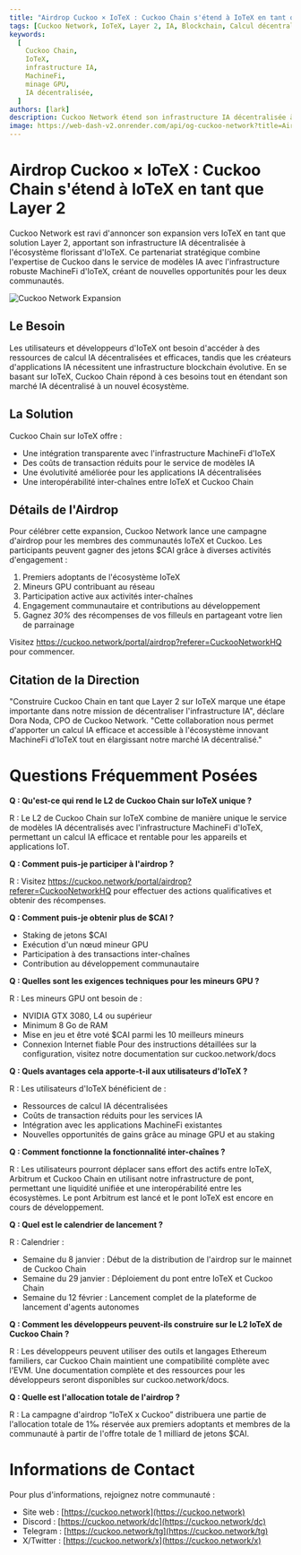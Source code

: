 ```yaml
---
title: "Airdrop Cuckoo × IoTeX : Cuckoo Chain s'étend à IoTeX en tant que Layer 2"
tags: [Cuckoo Network, IoTeX, Layer 2, IA, Blockchain, Calcul décentralisé]
keywords:
  [
    Cuckoo Chain,
    IoTeX,
    infrastructure IA,
    MachineFi,
    minage GPU,
    IA décentralisée,
  ]
authors: [lark]
description: Cuckoo Network étend son infrastructure IA décentralisée à IoTeX en tant que solution Layer 2, s'intégrant à l'écosystème MachineFi d'IoTeX pour offrir un calcul IA évolutif et une interopérabilité inter-chaînes. Découvrez les avantages pour les développeurs, les mineurs et les utilisateurs d'IoTeX, et apprenez comment participer à l'airdrop de jetons $CAI.
image: https://web-dash-v2.onrender.com/api/og-cuckoo-network?title=Airdrop%20Cuckoo%20%C3%97%20IoTeX%20:%20Cuckoo%20Chain%20s'%C3%A9tend%20%C3%A0%20IoTeX%20en%20tant%20que%20Layer%202
---
```


# Airdrop Cuckoo × IoTeX : Cuckoo Chain s'étend à IoTeX en tant que Layer 2

Cuckoo Network est ravi d'annoncer son expansion vers IoTeX en tant que solution Layer 2, apportant son infrastructure IA décentralisée à l'écosystème florissant d'IoTeX. Ce partenariat stratégique combine l'expertise de Cuckoo dans le service de modèles IA avec l'infrastructure robuste MachineFi d'IoTeX, créant de nouvelles opportunités pour les deux communautés.

![Cuckoo Network Expansion](https://web-dash-v2.onrender.com/api/og-cuckoo-network?title=Airdrop%20Cuckoo%20%C3%97%20IoTeX%20:%20Cuckoo%20Chain%20s'%C3%A9tend%20%C3%A0%20IoTeX%20en%20tant%20que%20Layer%202)

## **Le Besoin**

Les utilisateurs et développeurs d'IoTeX ont besoin d'accéder à des ressources de calcul IA décentralisées et efficaces, tandis que les créateurs d'applications IA nécessitent une infrastructure blockchain évolutive. En se basant sur IoTeX, Cuckoo Chain répond à ces besoins tout en étendant son marché IA décentralisé à un nouvel écosystème.

## **La Solution**

Cuckoo Chain sur IoTeX offre :

- Une intégration transparente avec l'infrastructure MachineFi d'IoTeX
- Des coûts de transaction réduits pour le service de modèles IA
- Une évolutivité améliorée pour les applications IA décentralisées
- Une interopérabilité inter-chaînes entre IoTeX et Cuckoo Chain

## **Détails de l'Airdrop**

Pour célébrer cette expansion, Cuckoo Network lance une campagne d'airdrop pour les membres des communautés IoTeX et Cuckoo. Les participants peuvent gagner des jetons $CAI grâce à diverses activités d'engagement :

1. Premiers adoptants de l'écosystème IoTeX
2. Mineurs GPU contribuant au réseau
3. Participation active aux activités inter-chaînes
4. Engagement communautaire et contributions au développement
5. Gagnez _30%_ des récompenses de vos filleuls en partageant votre lien de parrainage

Visitez https://cuckoo.network/portal/airdrop?referer=CuckooNetworkHQ pour commencer.

## **Citation de la Direction**

"Construire Cuckoo Chain en tant que Layer 2 sur IoTeX marque une étape importante dans notre mission de décentraliser l'infrastructure IA", déclare Dora Noda, CPO de Cuckoo Network. "Cette collaboration nous permet d'apporter un calcul IA efficace et accessible à l'écosystème innovant MachineFi d'IoTeX tout en élargissant notre marché IA décentralisé."

# **Questions Fréquemment Posées**

**Q : Qu'est-ce qui rend le L2 de Cuckoo Chain sur IoTeX unique ?**

R : Le L2 de Cuckoo Chain sur IoTeX combine de manière unique le service de modèles IA décentralisés avec l'infrastructure MachineFi d'IoTeX, permettant un calcul IA efficace et rentable pour les appareils et applications IoT.

**Q : Comment puis-je participer à l'airdrop ?**

R : Visitez https://cuckoo.network/portal/airdrop?referer=CuckooNetworkHQ pour effectuer des actions qualificatives et obtenir des récompenses.

**Q : Comment puis-je obtenir plus de $CAI ?**

- Staking de jetons $CAI
- Exécution d'un nœud mineur GPU
- Participation à des transactions inter-chaînes
- Contribution au développement communautaire

**Q : Quelles sont les exigences techniques pour les mineurs GPU ?**

R : Les mineurs GPU ont besoin de :

- NVIDIA GTX 3080, L4 ou supérieur
- Minimum 8 Go de RAM
- Mise en jeu et être voté $CAI parmi les 10 meilleurs mineurs
- Connexion Internet fiable Pour des instructions détaillées sur la configuration, visitez notre documentation sur cuckoo.network/docs

**Q : Quels avantages cela apporte-t-il aux utilisateurs d'IoTeX ?**

R : Les utilisateurs d'IoTeX bénéficient de :

- Ressources de calcul IA décentralisées
- Coûts de transaction réduits pour les services IA
- Intégration avec les applications MachineFi existantes
- Nouvelles opportunités de gains grâce au minage GPU et au staking

**Q : Comment fonctionne la fonctionnalité inter-chaînes ?**

R : Les utilisateurs pourront déplacer sans effort des actifs entre IoTeX, Arbitrum et Cuckoo Chain en utilisant notre infrastructure de pont, permettant une liquidité unifiée et une interopérabilité entre les écosystèmes. Le pont Arbitrum est lancé et le pont IoTeX est encore en cours de développement.

**Q : Quel est le calendrier de lancement ?**

R : Calendrier :

- Semaine du 8 janvier : Début de la distribution de l'airdrop sur le mainnet de Cuckoo Chain
- Semaine du 29 janvier : Déploiement du pont entre IoTeX et Cuckoo Chain
- Semaine du 12 février : Lancement complet de la plateforme de lancement d'agents autonomes

**Q : Comment les développeurs peuvent-ils construire sur le L2 IoTeX de Cuckoo Chain ?**

R : Les développeurs peuvent utiliser des outils et langages Ethereum familiers, car Cuckoo Chain maintient une compatibilité complète avec l'EVM. Une documentation complète et des ressources pour les développeurs seront disponibles sur cuckoo.network/docs.

**Q : Quelle est l'allocation totale de l'airdrop ?**

R : La campagne d'airdrop “IoTeX x Cuckoo” distribuera une partie de l'allocation totale de 1‰ réservée aux premiers adoptants et membres de la communauté à partir de l'offre totale de 1 milliard de jetons $CAI.

# **Informations de Contact**

Pour plus d'informations, rejoignez notre communauté :

- Site web : [https://cuckoo.network](https://cuckoo.network)
- Discord : [https://cuckoo.network/dc](https://cuckoo.network/dc)
- Telegram : [https://cuckoo.network/tg](https://cuckoo.network/tg)
- X/Twitter : [https://cuckoo.network/x](https://cuckoo.network/x)
